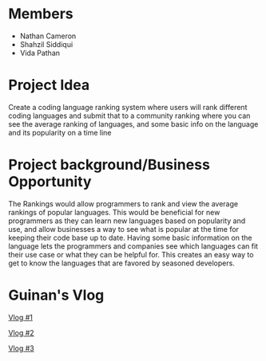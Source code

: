 # Members
- Nathan Cameron
- Shahzil Siddiqui
- Vida Pathan

# Project Idea
Create a coding language ranking system where users will rank different coding languages and submit that to a community ranking where you can see the average ranking of languages, and some basic info on the language and its popularity on a time line   

# Project background/Business Opportunity
The Rankings would allow programmers to rank and view the average rankings of popular languages. This would be beneficial for new programmers as they can learn new languages based on popularity and use, and allow businesses a way to see what is popular at the time for keeping their code base up to date. Having some basic information on the language lets the programmers and companies see which languages can fit their use case or what they can be helpful for. This creates an easy way to get to know the languages that are favored by seasoned developers.       


# Guinan's Vlog
[Vlog #1](https://youtu.be/3q4TJZr3Mqs)

[Vlog #2](https://www.youtube.com/watch?v=b9434BoGkNQ&ab_channel=JinketsuVII)

[Vlog #3](https://youtu.be/HFIh-m8q0Ww)
